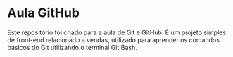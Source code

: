 # Aula GitHub

Este repositório foi criado para a aula de Git e GitHub. É um projeto simples de front-end relacionado a vendas, utilizado para aprender os comandos básicos do Git utilizando o terminal Git Bash.
